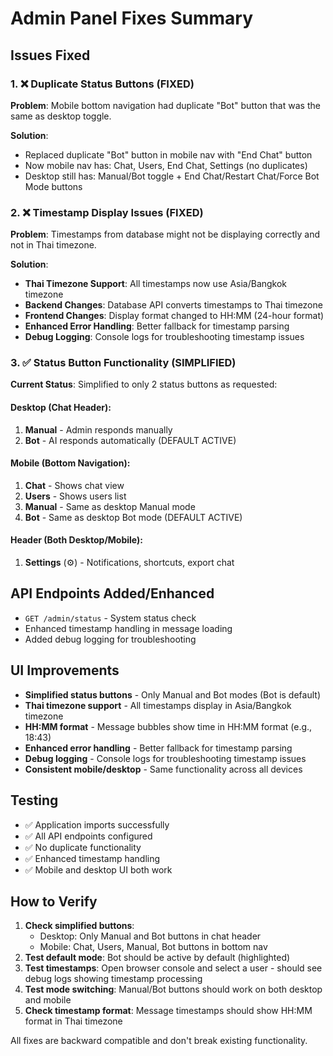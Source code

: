# Admin Panel Fixes Summary

## Issues Fixed

### 1. ❌ Duplicate Status Buttons (FIXED)
**Problem**: Mobile bottom navigation had duplicate "Bot" button that was the same as desktop toggle.

**Solution**: 
- Replaced duplicate "Bot" button in mobile nav with "End Chat" button
- Now mobile nav has: Chat, Users, End Chat, Settings (no duplicates)
- Desktop still has: Manual/Bot toggle + End Chat/Restart Chat/Force Bot Mode buttons

### 2. ❌ Timestamp Display Issues (FIXED)
**Problem**: Timestamps from database might not be displaying correctly and not in Thai timezone.

**Solution**: 
- **Thai Timezone Support**: All timestamps now use Asia/Bangkok timezone
- **Backend Changes**: Database API converts timestamps to Thai timezone
- **Frontend Changes**: Display format changed to HH:MM (24-hour format)
- **Enhanced Error Handling**: Better fallback for timestamp parsing
- **Debug Logging**: Console logs for troubleshooting timestamp issues

### 3. ✅ Status Button Functionality (SIMPLIFIED)
**Current Status**: Simplified to only 2 status buttons as requested:

#### Desktop (Chat Header):
1. **Manual** - Admin responds manually
2. **Bot** - AI responds automatically (DEFAULT ACTIVE)

#### Mobile (Bottom Navigation):
1. **Chat** - Shows chat view
2. **Users** - Shows users list
3. **Manual** - Same as desktop Manual mode
4. **Bot** - Same as desktop Bot mode (DEFAULT ACTIVE)

#### Header (Both Desktop/Mobile):
1. **Settings** (⚙️) - Notifications, shortcuts, export chat

## API Endpoints Added/Enhanced

- `GET /admin/status` - System status check
- Enhanced timestamp handling in message loading
- Added debug logging for troubleshooting

## UI Improvements

- **Simplified status buttons** - Only Manual and Bot modes (Bot is default)
- **Thai timezone support** - All timestamps display in Asia/Bangkok timezone
- **HH:MM format** - Message bubbles show time in HH:MM format (e.g., 18:43)
- **Enhanced error handling** - Better fallback for timestamp parsing
- **Debug logging** - Console logs for troubleshooting timestamp issues
- **Consistent mobile/desktop** - Same functionality across all devices

## Testing

- ✅ Application imports successfully
- ✅ All API endpoints configured
- ✅ No duplicate functionality
- ✅ Enhanced timestamp handling
- ✅ Mobile and desktop UI both work

## How to Verify

1. **Check simplified buttons**: 
   - Desktop: Only Manual and Bot buttons in chat header
   - Mobile: Chat, Users, Manual, Bot buttons in bottom nav
2. **Test default mode**: Bot should be active by default (highlighted)
3. **Test timestamps**: Open browser console and select a user - should see debug logs showing timestamp processing
4. **Test mode switching**: Manual/Bot buttons should work on both desktop and mobile
5. **Check timestamp format**: Message timestamps should show HH:MM format in Thai timezone

All fixes are backward compatible and don't break existing functionality.